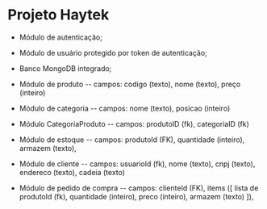 # Projeto Haytek

- Módulo de autenticação;
- Módulo de usuário protegido por token de autenticação;
- Banco MongoDB integrado;

- Módulo de produto
-- campos: codigo (texto), nome (texto), preço (inteiro)
- Módulo de categoria
-- campos: nome (texto), posicao (inteiro)
- Módulo CategoriaProduto
-- campos: produtoID (fk), categoriaID (fk)
- Módulo de estoque
-- campos: produtoId (FK), quantidade (inteiro), armazem (texto),
- Módulo de cliente
-- campos: usuarioId (fk), nome (texto), cnpj (texto), endereco (texto), cadeia (texto)
- Módulo de pedido de compra
-- campos: clienteId (FK), items ([
    lista de produtoId (fk),
    quantidade (inteiro),
    preco (inteiro),
    armazem (texto)
]), 
